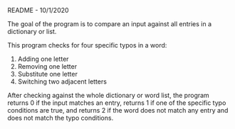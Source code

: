 README - 10/1/2020

The goal of the program is to compare an input against all entries in a dictionary or list.

This program checks for four specific typos in a word:
1. Adding one letter
2. Removing one letter
3. Substitute one letter
4. Switching two adjacent letters

After checking against the whole dictionary or word list, the program returns 0 if the input
matches an entry, returns 1 if one of the specific typo conditions are true, and returns
2 if the word does not match any entry and does not match the typo conditions.
